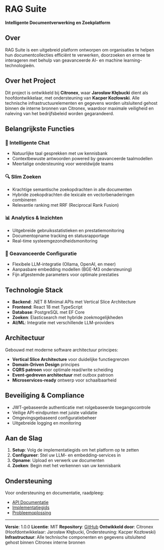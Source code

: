 # RAG Suite

**Intelligente Documentverwerking en Zoekplatform**

## Over

RAG Suite is een uitgebreid platform ontworpen om organisaties te helpen hun documentcollecties efficiënt te verwerken, doorzoeken en ermee te interageren met behulp van geavanceerde AI- en machine learning-technologieën.

## Over het Project

Dit project is ontwikkeld bij **Citronex**, waar **Jarosław Kłębucki** dient als hoofdontwikkelaar, met ondersteuning van **Kacper Kozłowski**. Alle technische infrastructuurelementen en gegevens worden uitsluitend gehost binnen de interne bronnen van Citronex, waardoor maximale veiligheid en naleving van het bedrijfsbeleid worden gegarandeerd.

## Belangrijkste Functies

### 🤖 Intelligente Chat
- Natuurlijke taal gesprekken met uw kennisbank
- Contextbewuste antwoorden powered by geavanceerde taalmodellen
- Meertalige ondersteuning voor wereldwijde teams

### 🔍 Slim Zoeken
- Krachtige semantische zoekopdrachten in alle documenten
- Hybride zoekopdrachten die lexicale en vectorbenaderingen combineren
- Relevantie ranking met RRF (Reciprocal Rank Fusion)

### 📊 Analytics & Inzichten
- Uitgebreide gebruiksstatistieken en prestatiemonitoring
- Documentopname tracking en statusrapportage
- Real-time systeemgezondheidsmonitoring

### 🔧 Geavanceerde Configuratie
- Flexibele LLM-integratie (Ollama, OpenAI, en meer)
- Aanpasbare embedding modellen (BGE-M3 ondersteuning)
- Fijn afgestemde parameters voor optimale prestaties

## Technologie Stack

- **Backend**: .NET 8 Minimal APIs met Vertical Slice Architecture
- **Frontend**: React 18 met TypeScript
- **Database**: PostgreSQL met EF Core
- **Zoeken**: Elasticsearch met hybride zoekmogelijkheden
- **AI/ML**: Integratie met verschillende LLM-providers

## Architectuur

Gebouwd met moderne software architectuur principes:

- **Vertical Slice Architecture** voor duidelijke functiegrenzen
- **Domain-Driven Design** principes
- **CQRS patroon** voor optimale read/write scheiding
- **Event-gedreven architectuur** met outbox patroon
- **Microservices-ready** ontwerp voor schaalbaarheid

## Beveiliging & Compliance

- JWT-gebaseerde authenticatie met rolgebaseerde toegangscontrole
- Veilige API-eindpunten met juiste validatie
- Omgevingsgebaseerd configuratiebeheer
- Uitgebreide logging en monitoring

## Aan de Slag

1. **Setup**: Volg de implementatiegids om het platform op te zetten
2. **Configureer**: Stel uw LLM- en embedding-services in
3. **Opname**: Upload en verwerk uw documenten
4. **Zoeken**: Begin met het verkennen van uw kennisbank

## Ondersteuning

Voor ondersteuning en documentatie, raadpleeg:
- [API Documentatie](./api-documentation.md)
- [Implementatiegids](../DEPLOYMENT_GUIDE.md)
- [Probleemoplossing](../DOTNET8-TROUBLESHOOTING.md)

---

**Versie**: 1.0.0
**Licentie**: MIT
**Repository**: [GitHub](https://github.com/jklebucki/rag-suite)
**Ontwikkeld door**: Citronex (Hoofdontwikkelaar: Jarosław Kłębucki, Ondersteuning: Kacper Kozłowski)
**Infrastructuur**: Alle technische componenten en gegevens uitsluitend gehost binnen Citronex interne bronnen
